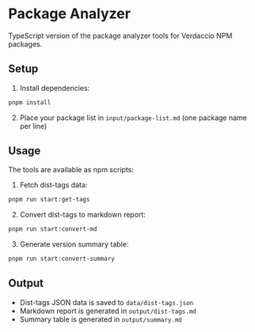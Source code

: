 # Package Analyzer

TypeScript version of the package analyzer tools for Verdaccio NPM packages.

## Setup

1. Install dependencies:

```bash
pnpm install
```

2. Place your package list in `input/package-list.md` (one package name per line)

## Usage

The tools are available as npm scripts:

1. Fetch dist-tags data:

```bash
pnpm run start:get-tags
```

2. Convert dist-tags to markdown report:

```bash
pnpm run start:convert-md
```

3. Generate version summary table:

```bash
pnpm run start:convert-summary
```

## Output

- Dist-tags JSON data is saved to `data/dist-tags.json`
- Markdown report is generated in `output/dist-tags.md`
- Summary table is generated in `output/summary.md` 
